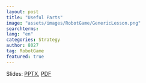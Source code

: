 ```yaml
---
layout: post
title: "Useful Parts"
image: "assets/images/RobotGame/GenericLesson.png"
searchterms:
lang: "en"
categories: Strategy
author: 8027
tag: RobotGame
featured: true
---
```


Slides:
<a href="/translations/en-us/RobotGame/UsefulParts.pptx">PPTX</a>,
<a href="/translations/en-us/RobotGame/UsefulParts.pdf">PDF</a>
